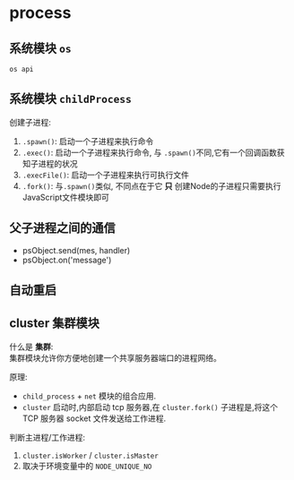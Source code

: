 # process


## 系统模块 `os`
`os api`


## 系统模块 `childProcess`

创建子进程:  
1. `.spawn()`: 启动一个子进程来执行命令
2. `.exec()`: 启动一个子进程来执行命令, 与 `.spawn()`不同,它有一个回调函数获知子进程的状况
3. `.execFile()`: 启动一个子进程来执行可执行文件
4. `.fork()`: 与`.spawn()`类似, 不同点在于它 __只__ 创建Node的子进程只需要执行JavaScript文件模块即可


## 父子进程之间的通信

- psObject.send(mes, handler)
- psObject.on('message')


## 自动重启


## cluster 集群模块

什么是 __集群__:  
集群模块允许你方便地创建一个共享服务器端口的进程网络。

原理:  
- `child_process` + `net` 模块的组合应用.  
- `cluster` 启动时,内部启动 tcp 服务器,在 `cluster.fork()` 子进程是,将这个 TCP 服务器 socket 文件发送给工作进程.


判断主进程/工作进程:  
1. `cluster.isWorker` / `cluster.isMaster`
2. 取决于环境变量中的 `NODE_UNIQUE_NO`







##
